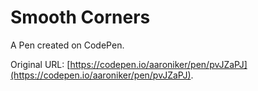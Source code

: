 # Smooth Corners

A Pen created on CodePen.

Original URL: [https://codepen.io/aaroniker/pen/pvJZaPJ](https://codepen.io/aaroniker/pen/pvJZaPJ).

